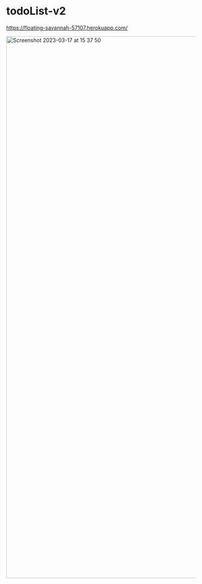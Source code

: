 # todoList-v2

https://floating-savannah-57107.herokuapp.com/

<img width="1440" alt="Screenshot 2023-03-17 at 15 37 50" src="https://user-images.githubusercontent.com/125429515/225842077-ef93f5a6-a737-47bd-bf06-e1f2831eb412.png">
